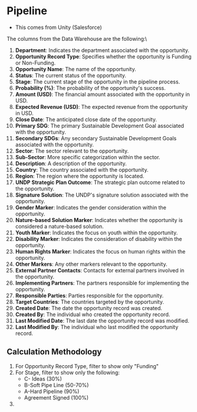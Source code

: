 # Pipeline

* This comes from Unity (Salesforce)



The columns from the Data Warehouse are the following:\


1. **Department**: Indicates the department associated with the opportunity.
2. **Opportunity Record Type**: Specifies whether the opportunity is Funding or Non-Funding.
3. **Opportunity Name**: The name of the opportunity.
4. **Status**: The current status of the opportunity.
5. **Stage**: The current stage of the opportunity in the pipeline process.
6. **Probability (%)**: The probability of the opportunity's success.
7. **Amount (USD)**: The financial amount associated with the opportunity in USD.
8. **Expected Revenue (USD)**: The expected revenue from the opportunity in USD.
9. **Close Date**: The anticipated close date of the opportunity.
10. **Primary SDG**: The primary Sustainable Development Goal associated with the opportunity.
11. **Secondary SDGs**: Any secondary Sustainable Development Goals associated with the opportunity.
12. **Sector**: The sector relevant to the opportunity.
13. **Sub-Sector**: More specific categorization within the sector.
14. **Description**: A description of the opportunity.
15. **Country**: The country associated with the opportunity.
16. **Region**: The region where the opportunity is located.
17. **UNDP Strategic Plan Outcome**: The strategic plan outcome related to the opportunity.
18. **Signature Solution**: The UNDP's signature solution associated with the opportunity.
19. **Gender Marker**: Indicates the gender consideration within the opportunity.
20. **Nature-based Solution Marker**: Indicates whether the opportunity is considered a nature-based solution.
21. **Youth Marker**: Indicates the focus on youth within the opportunity.
22. **Disability Marker**: Indicates the consideration of disability within the opportunity.
23. **Human Rights Marker**: Indicates the focus on human rights within the opportunity.
24. **Other Markers**: Any other markers relevant to the opportunity.
25. **External Partner Contacts**: Contacts for external partners involved in the opportunity.
26. **Implementing Partners**: The partners responsible for implementing the opportunity.
27. **Responsible Parties**: Parties responsible for the opportunity.
28. **Target Countries**: The countries targeted by the opportunity.
29. **Created Date**: The date the opportunity record was created.
30. **Created By**: The individual who created the opportunity record.
31. **Last Modified Date**: The last date the opportunity record was modified.
32. **Last Modified By**: The individual who last modified the opportunity record.



## Calculation Methodology

1. For Opportunity Record Type, filter to show only "Funding"
2. For Stage, filter to show only the following:
   * C- Ideas (30%)
   * B-Soft Pipe Line (50-70%)
   * A-Hard Pipeline (90%)
   * Agreement Signed (100%)
3.



